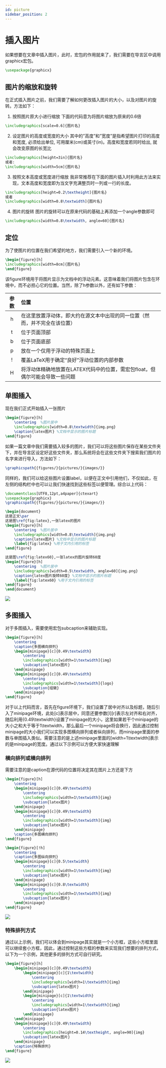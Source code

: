 ```yaml
---
id: picture
sidebar_position: 2
---
```


# 插入图片
如果想要在文章中插入图片，此时，宏包的作用就来了，我们需要在导言区中调用graphicx宏包。
```latex
\usepackage{graphicx}
```

## 图片的缩放和旋转
在正式插入图片之前，我们需要了解如何更改插入图片的大小，以及对图片的旋转。方法如下：
1. 按照图片原大小进行缩放
下面的代码意为将图片缩放为原来的0.6倍
```latex
\includegraphics[scale=0.6]{图片名} 
```
2. 设定图片的高度或宽度的大小
其中的”高度”和”宽度”是指希望图片打印的高度和宽度, 必须给出单位, 可用厘米(cm)或英寸(in)。高度和宽度若同时给出, 就会改变原图的长宽比
```latex
\includegraphics[height=3in]{图片名}
或者: 
\includegraphics[width=5cm]{图片名}
```
3. 按照文本高度或宽度进行缩放
我非常推荐在下面的图片插入时利用此方法来实现，文本高度和宽度即为当文字充满整页时一列或一行的长度。
```latex
\includegraphics[height=0.2\textheight]{图片名}
或者
\includegraphics[width=0.8\textwidth]{图片名}
```

4. 图片的旋转
图片的旋转可以在原来代码的基础上再添加一个angle参数即可
```latex
\includegraphics[width=0.8\textwidth, angle=60]{图片名}
```

## 定位
为了使图片的位置在我们希望的地方，我们需要引入一个新的环境。
```latex
\begin{figure}[h]
\includegraphics[width=8cm]{图片名}
\end{figure}
```
该figure环境用于将图片显示为文档中的浮动元素。这意味着我们将图片包含在环境中，而不必担心它的位置。当然，除了h参数以外，还有如下参数：

|参数|位置|
|:----:|:----|
|h|在这里放置浮动体，即大约在源文本中出现的同一位置（然而，并不完全在该位置）|
|t|位于页面顶部|
|b|位于页面底部|
|p|放在一个仅用于浮动的特殊页面上|
|!|覆盖LaTeX用于确定“良好”浮动位置的内部参数|
|H|将浮动体精确地放置在LATEX代码中的位置，需宏包float，但偶尔可能会导致一些问题|

## 单图插入
现在我们正式开始插入一张图片
```latex
\begin{figure}[h]  
    \centering  %图片居中
    \includegraphics[width=0.8\textwidth]{img.png}
    \caption{latex图片} %文档中显示的图片标题
\end{figure}
```
如果一篇文章中我们需要插入较多的图片，我们可以将这些图片保存在某些文件夹下，并在导言区设定好这些文件夹，那么系统将会在这些文件夹下搜索我们图片的名字来进行导入，方法如下：
```latex
\graphicspath{{figures/}{pictures/}{images/}}
```
同样的，我们可以给这些图片设置label，以便在正文中引用他们，不仅如此，在左侧的结构栏中也可以让我们快速找到这些标签以便管理。综合以上代码：
```latex
\documentclass[UTF8,12pt,a4paper]{ctexart}
\usepackage{graphicx}
\graphicspath{{figures/}{pictures/}{images/}}

\begin{document}
这是正文\par
这是图\ref{fig:latex},一张latex的图片
\begin{figure}[h]  
    \centering  %图片居中
    \includegraphics[width=0.8\textwidth]{img.png}
    \caption{latex图片} %文档中显示的图片标题
    \label{fig:latex} %用于文内引用的标签
\end{figure}

这是图\ref{fig:latex60},一张latex的图片旋转60度
\begin{figure}[h]  
    \centering  %图片居中
    \includegraphics[width=0.5\textwidth, angle=60]{img.png}
    \caption{latex图片旋转60度} %文档中显示的图片标题
    \label{fig:latex60} %用于文内引用的标签
\end{figure}
\end{document}
```
![](./img/img5.png)

## 多图插入
对于多图插入，需要使用宏包subcaption来辅助实现。

```latex
\begin{figure}[h]
    \centering
    \caption{多图横向排列}
    \begin{minipage}[c]{0.49\textwidth}
        \centering
        \includegraphics[width=1\textwidth]{img}
        \subcaption{latex图片}
    \end{minipage}
    \begin{minipage}[c]{0.49\textwidth}
        \centering
        \includegraphics[width=1\textwidth]{logo}
        \subcaption{组徽}
    \end{minipage}
\end{figure}
```
对于以上代码而言，首先在figure环境下，我们设置了居中对齐以及标题，随后引入了minipage环境，此处[c]表示居中，同意还要参数[l][r]表示左对齐和右对齐，随后利用{0.49\textwidth}设置了minipage的大小，这里如果若干个minipage的大小之和大于等于1\textwidth，那么最后一个minipage将会换行，因此通过控制minipage的大小我们可以实现多图横向排列或者纵向排列，而minipage里面的参数与单图插入类似。需要注意的是上述minipage里面的[width=1\textwidth]表示的是minipage的宽度。通过以下示例可以方便大家快速理解

### 横向排列或横向排列
需要注意的是caption在源代码的位置将决定其在图片上方还是下方
```latex
\begin{figure}[h]
    \centering
    \begin{minipage}[c]{0.49\textwidth}
        \centering
        \includegraphics[width=1\textwidth]{img}
        \subcaption{latex图片}
    \end{minipage}
    \begin{minipage}[c]{0.49\textwidth}
        \centering
        \includegraphics[width=1\textwidth]{img}
        \subcaption{latex图片}
    \end{minipage}
    \caption{多图横向排列}
\end{figure}

\begin{figure}[!h]
    \centering
    \caption{多图纵向排列}
    \begin{minipage}[c]{0.5\textwidth}
        \centering
        \includegraphics[width=1\textwidth]{img}
        \subcaption{latex图片}
    \end{minipage}
    \begin{minipage}[c]{0.8\textwidth}
        \centering
        \includegraphics[width=1\textwidth]{img}
        \subcaption{latex图片}
    \end{minipage}
\end{figure}
```
![](./img/img6.png)

### 特殊排列方式
通过以上示例，我们可以体会到minipage其实就是一个小方框，这些小方框里面可以继续套小方框，因此，通过控制这些方框的参数来实现我们想要的排列方式，以下为一个示例，其他更多的排列方式可自行研究。
```latex
\begin{figure}[h]
    \begin{minipage}[c]{0.49\textwidth}
        \begin{minipage}[c]{1\textwidth}
            \centering
            \includegraphics[width=1\textwidth]{img}
            \subcaption{latex图片}
        \end{minipage}
        \begin{minipage}[c]{1\textwidth}
            \centering
            \includegraphics[width=1\textwidth]{img}
            \subcaption{latex图片}
        \end{minipage}
    \end{minipage}
    \begin{minipage}[c]{0.49\textwidth}
        \centering
        \includegraphics[height=0.14\textheight, angle=90]{img}
        \subcaption{latex图片}
    \end{minipage}
    \caption{特殊排列}
\end{figure}
```
![](./img/img7.png)